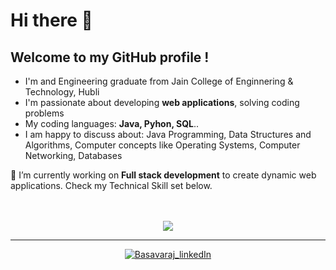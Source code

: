
<h1 allign-items: center>Hi there 👋 </h1>

## Welcome to my GitHub profile !

<ul>
   <li>I'm and Engineering graduate from Jain College of Enginnering & Technology, Hubli</li>
   <li>I'm passionate about developing <strong>web applications</strong>, solving coding problems</li>
   <li>My coding languages: <strong>Java, Pyhon, SQL</strong>..  </li>
   <li>I am happy to discuss about: Java Programming, Data Structures and Algorithms, Computer concepts like Operating Systems, Computer Networking, Databases</li>
</ul>
🔭 I’m currently working on <strong>Full stack development</strong> to create dynamic web applications. Check my Technical Skill set below.
</br>
<br></br>
<!-- ----------- TECH STACK SECTION ------------ -->
<p align="center">
  <a href="https://skillicons.dev">
    <img src="https://skillicons.dev/icons?i=java,spring,python,django,mysql,html,css,javascript,git,github" />
  </a>
</p>

<hr>

<!-- ----------- TECH STACK SECTION END------------ -->

<p align="center">
<a href="https://www.linkedin.com/in/basavaraj-aili-2b495b218/" target="blank"><img align="center" src="https://img.shields.io/badge/LinkedIn-0077B5?style=for-the-badge&logo=linkedin&logoColor=white" alt="Basavaraj_linkedIn"/></a> 
<br>
<br>
</p>


[linkedin]: https://www.linkedin.com/in/basavaraj-aili-2b495b218/
[github]:https://github.com/BasavarajAili1
[gmail]:mailto:basavarajaili515@gmail.com
